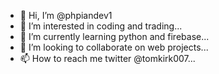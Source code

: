 - 👋 Hi, I’m @phpiandev1
- 👀 I’m interested in coding and trading...
- 🌱 I’m currently learning python and firebase...
- 💞️ I’m looking to collaborate on web projects...
- 📫 How to reach me twitter @tomkirk007...

<!---
phpiandev1/phpiandev1 is a ✨ special ✨ repository because its `README.md` (this file) appears on your GitHub profile.
You can click the Preview link to take a look at your changes.
--->
